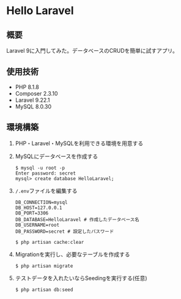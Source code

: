 # Hello Laravel

## 概要
Laravel 9に入門してみた。データベースのCRUDを簡単に試すアプリ。

## 使用技術
- PHP 8.1.8
- Composer 2.3.10
- Laravel 9.22.1
- MySQL 8.0.30

## 環境構築
1. PHP・Laravel・MySQLを利用できる環境を用意する

2. MySQLにデータベースを作成する
    ```
    $ mysql -u root -p
    Enter password: secret
    mysql> create database HelloLaravel;
    ```

3. `/.env`ファイルを編集する
    ```
    DB_CONNECTION=mysql
    DB_HOST=127.0.0.1
    DB_PORT=3306
    DB_DATABASE=HelloLaravel # 作成したデータベース名
    DB_USERNAME=root
    DB_PASSWORD=secret # 設定したパスワード
    ```

    ```
    $ php artisan cache:clear
    ```

4. Migrationを実行し、必要なテーブルを作成する
    ```
    $ php artisan migrate
    ```

5. テストデータを入れたいならSeedingを実行する(任意)
    ```
    $ php artisan db:seed
    ```
